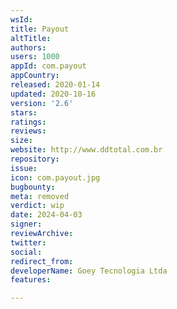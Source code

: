 ```yaml
---
wsId: 
title: Payout
altTitle: 
authors: 
users: 1000
appId: com.payout
appCountry: 
released: 2020-01-14
updated: 2020-10-16
version: '2.6'
stars: 
ratings: 
reviews: 
size: 
website: http://www.ddtotal.com.br
repository: 
issue: 
icon: com.payout.jpg
bugbounty: 
meta: removed
verdict: wip
date: 2024-04-03
signer: 
reviewArchive: 
twitter: 
social: 
redirect_from: 
developerName: Goey Tecnologia Ltda
features: 

---
```


